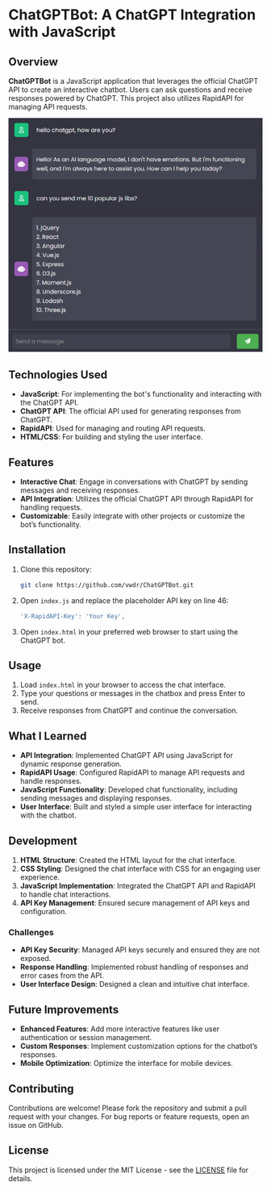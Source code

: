 # ChatGPTBot: A ChatGPT Integration with JavaScript

## Overview

**ChatGPTBot** is a JavaScript application that leverages the official ChatGPT API to create an interactive chatbot. Users can ask questions and receive responses powered by ChatGPT. This project also utilizes RapidAPI for managing API requests.

![screenshot](screenshot.jpg)

## Technologies Used

- **JavaScript**: For implementing the bot's functionality and interacting with the ChatGPT API.
- **ChatGPT API**: The official API used for generating responses from ChatGPT.
- **RapidAPI**: Used for managing and routing API requests.
- **HTML/CSS**: For building and styling the user interface.

## Features

- **Interactive Chat**: Engage in conversations with ChatGPT by sending messages and receiving responses.
- **API Integration**: Utilizes the official ChatGPT API through RapidAPI for handling requests.
- **Customizable**: Easily integrate with other projects or customize the bot’s functionality.

## Installation

1. Clone this repository:
    ```bash
    git clone https://github.com/vwdr/ChatGPTBot.git
    ```
2. Open `index.js` and replace the placeholder API key on line 46:
    ```javascript
    'X-RapidAPI-Key': 'Your Key',
    ```
3. Open `index.html` in your preferred web browser to start using the ChatGPT bot.

## Usage

1. Load `index.html` in your browser to access the chat interface.
2. Type your questions or messages in the chatbox and press Enter to send.
3. Receive responses from ChatGPT and continue the conversation.

## What I Learned

- **API Integration**: Implemented ChatGPT API using JavaScript for dynamic response generation.
- **RapidAPI Usage**: Configured RapidAPI to manage API requests and handle responses.
- **JavaScript Functionality**: Developed chat functionality, including sending messages and displaying responses.
- **User Interface**: Built and styled a simple user interface for interacting with the chatbot.

## Development

1. **HTML Structure**: Created the HTML layout for the chat interface.
2. **CSS Styling**: Designed the chat interface with CSS for an engaging user experience.
3. **JavaScript Implementation**: Integrated the ChatGPT API and RapidAPI to handle chat interactions.
4. **API Key Management**: Ensured secure management of API keys and configuration.

### Challenges

- **API Key Security**: Managed API keys securely and ensured they are not exposed.
- **Response Handling**: Implemented robust handling of responses and error cases from the API.
- **User Interface Design**: Designed a clean and intuitive chat interface.

## Future Improvements

- **Enhanced Features**: Add more interactive features like user authentication or session management.
- **Custom Responses**: Implement customization options for the chatbot’s responses.
- **Mobile Optimization**: Optimize the interface for mobile devices.

## Contributing

Contributions are welcome! Please fork the repository and submit a pull request with your changes. For bug reports or feature requests, open an issue on GitHub.

## License

This project is licensed under the MIT License - see the [LICENSE](LICENSE) file for details.
